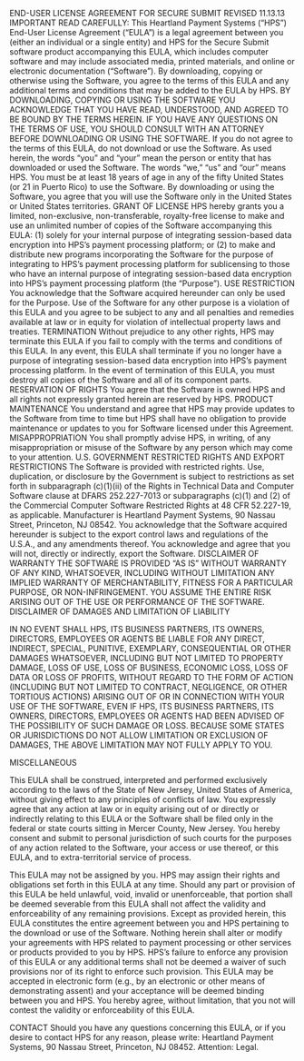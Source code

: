 END-USER LICENSE AGREEMENT FOR SECURE SUBMIT REVISED 11.13.13 IMPORTANT READ CAREFULLY: This Heartland Payment Systems (“HPS”) End-User License Agreement (“EULA”) is a legal agreement between you (either an individual or a single entity) and HPS for the Secure Submit software product accompanying this EULA, which includes computer software and may include associated media, printed materials, and online or electronic documentation (“Software”). By downloading, copying or otherwise
using the Software, you agree to the terms of this EULA and any additional terms and conditions that may be added to the EULA by HPS. BY DOWNLOADING, COPYING OR USING THE SOFTWARE YOU ACKNOWLEDGE THAT YOU HAVE READ, UNDERSTOOD, AND AGREED TO BE BOUND BY THE TERMS HEREIN. IF YOU HAVE ANY QUESTIONS ON THE TERMS OF USE, YOU SHOULD CONSULT WITH AN ATTORNEY BEFORE DOWNLOADING OR USING THE SOFTWARE. If you do not agree to the terms of this EULA, do not download or use the
Software. As used herein, the words “you” and “your” mean the person or entity that has downloaded or used the Software. The words “we,” “us” and “our” means HPS. You must be at least 18 years of age in any of the fifty United States (or 21 in Puerto Rico) to use the Software. By downloading or using the Software, you agree that you will use the Software only in the United States or United States territories. GRANT OF LICENSE HPS hereby grants you a limited, non-exclusive,
non-transferable, royalty-free license to make and use an unlimited number of copies of the Software accompanying this EULA: (1) solely for your internal purpose of integrating session-based data encryption into HPS’s payment processing platform; or (2) to make and distribute new programs incorporating the Software for the purpose of integrating to HPS’s payment processing platform for sublicensing to those who have an internal purpose of integrating session-based data encryption into
HPS’s payment processing platform (the “Purpose”). USE RESTRICTION You acknowledge that the Software acquired hereunder can only be used for the Purpose. Use of the Software for any other purpose is a violation of this EULA and you agree to be subject to any and all penalties and remedies available at law or in equity for violation of intellectual property laws and treaties. TERMINATION Without prejudice to any other rights, HPS may terminate this EULA if you fail to comply
with the terms and conditions of this EULA. In any event, this EULA shall terminate if you no longer have a purpose of integrating session-based data encryption into HPS’s payment processing platform. In the event of termination of this EULA, you must destroy all copies of the Software and all of its component parts. RESERVATION OF RIGHTS You agree that the Software is owned HPS and all rights not expressly granted herein are reserved by HPS. PRODUCT MAINTENANCE You understand and
agree that HPS may provide updates to the Software from time to time but HPS shall have no obligation to provide maintenance or updates to you for Software licensed under this Agreement.
MISAPPROPRIATION You shall promptly advise HPS, in writing, of any misappropriation or misuse of the Software by any person which may come to your attention. U.S. GOVERNMENT RESTRICTED RIGHTS AND EXPORT RESTRICTIONS The Software is provided with restricted rights. Use, duplication, or disclosure by the Government is subject to restrictions as set forth in subparagraph (c)(1)(ii) of the Rights in Technical Data and Computer Software clause at DFARS 252.227-7013 or subparagraphs
(c)(1) and (2) of the Commercial Computer Software Restricted Rights at 48 CFR 52.227-19, as applicable. Manufacturer is Heartland Payment Systems, 90 Nassau Street, Princeton, NJ 08542. You acknowledge that the Software acquired hereunder is subject to the export control laws and regulations of the U.S.A., and any amendments thereof. You acknowledge and agree that you will not, directly or indirectly, export the Software. DISCLAIMER OF WARRANTY THE SOFTWARE IS PROVIDED “AS
IS” WITHOUT WARRANTY OF ANY KIND, WHATSOEVER, INCLUDING WITHOUT LIMITATION ANY IMPLIED WARRANTY OF MERCHANTABILITY, FITNESS FOR A PARTICULAR PURPOSE, OR NON-INFRINGEMENT. YOU ASSUME THE ENTIRE RISK ARISING OUT OF THE USE OR PERFORMANCE OF THE SOFTWARE. DISCLAIMER OF DAMAGES AND LIMITATION OF LIABILITY

IN NO EVENT SHALL HPS, ITS BUSINESS PARTNERS, ITS OWNERS, DIRECTORS, EMPLOYEES OR AGENTS BE LIABLE FOR ANY DIRECT, INDIRECT, SPECIAL, PUNITIVE, EXEMPLARY, CONSEQUENTIAL OR OTHER DAMAGES WHATSOEVER, INCLUDING BUT NOT LIMITED TO PROPERTY DAMAGE, LOSS OF USE, LOSS OF BUSINESS, ECONOMIC LOSS, LOSS OF DATA OR LOSS OF PROFITS, WITHOUT REGARD TO THE FORM OF ACTION (INCLUDING BUT NOT LIMITED TO CONTRACT, NEGLIGENCE, OR OTHER TORTIOUS ACTIONS) ARISING OUT OF OR IN CONNECTION WITH YOUR USE OF THE
SOFTWARE, EVEN IF HPS, ITS BUSINESS PARTNERS, ITS OWNERS, DIRECTORS, EMPLOYEES OR AGENTS HAD BEEN ADVISED OF THE POSSIBILITY OF SUCH DAMAGE OR LOSS. BECAUSE SOME STATES OR JURISDICTIONS DO NOT ALLOW LIMITATION OR EXCLUSION OF DAMAGES, THE ABOVE LIMITATION MAY NOT FULLY APPLY TO YOU.

MISCELLANEOUS

This EULA shall be construed, interpreted and performed exclusively according to the laws of the State of New Jersey, United States of America, without giving effect to any principles of conflicts of law. You expressly agree that any action at law or in equity arising out of or directly or indirectly relating to this EULA or the Software shall be filed only in the federal or state courts sitting in Mercer County, New Jersey. You hereby consent and submit to personal
jurisdiction of such courts for the purposes of any action related to the Software, your access or use thereof, or this EULA, and to extra-territorial service of process.

This EULA may not be assigned by you. HPS may assign their rights and obligations set forth in this EULA at any time. Should any part or provision of this EULA be held unlawful, void, invalid or unenforceable, that portion shall be deemed severable from this EULA shall not affect the validity and enforceability of any remaining provisions. Except as provided herein, this EULA constitutes the entire agreement between you and HPS pertaining to the download or use of the
Software. Nothing herein shall alter or modify your agreements with HPS related to payment processing or other services or products provided to you by HPS. HPS’s failure to enforce any provision of this EULA or any additional terms shall not be deemed a waiver of such provisions nor of its right to enforce such provision. This EULA may be accepted in electronic form (e.g., by an electronic or other means of demonstrating assent) and your acceptance will be deemed binding
between you and HPS. You hereby agree, without limitation, that you not will contest the validity or enforceability of this EULA.

CONTACT Should you have any questions concerning this EULA, or if you desire to contact HPS for any reason, please write: Heartland Payment Systems, 90 Nassau Street, Princeton, NJ 08452. Attention: Legal.
